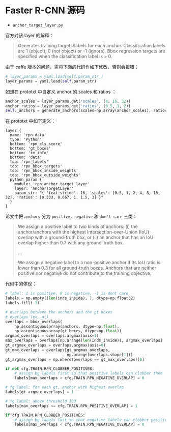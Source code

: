 # Faster R-CNN 源码

- `anchor_target_layer.py`

官方对该 layer 的解释：

> Generates training targets/labels for each anchor. Classification labels are 1 (object), 0 (not object) or -1 (ignore). Bbox regression targets are specified when the classification label is > 0.

由于 caffe 版本的问题，需将下面的代码作如下修改，否则会报错：

```python
# layer_params = yaml.load(self.param_str_)
layer_params = yaml.load(self.param_str)
```

如想在 prototxt 中自定义 anchor 的 scales 和 ratios ：

```python
anchor_scales = layer_params.get('scales', (8, 16, 32))
anchor_ratios = layer_params.get('ratios', (0.5, 1, 2))
self._anchors = generate_anchors(scales=np.array(anchor_scales), ratios=np.array(anchor_ratios))
```

在 prototxt 中如下定义：

```
layer {
  name: 'rpn-data'
  type: 'Python'
  bottom: 'rpn_cls_score'
  bottom: 'gt_boxes'
  bottom: 'im_info'
  bottom: 'data'
  top: 'rpn_labels'
  top: 'rpn_bbox_targets'
  top: 'rpn_bbox_inside_weights'
  top: 'rpn_bbox_outside_weights'
  python_param {
    module: 'rpn.anchor_target_layer'
    layer: 'AnchorTargetLayer'
    param_str: "{ 'feat_stride': 16, 'scales': [0.5, 1, 2, 4, 8, 16, 32], 'ratios': [0.333, 0.667, 1, 1.5, 3] }"
  }
}
```

论文中把 `anchors` 分为 `positive`，`negative` 和 `don't care` 三类：

> We assign a positive label to two kinds of anchors: (i) the anchor/anchors with the highest Intersection-over-Union (IoU) overlap with a ground-truth box, or (ii) an anchor that has an IoU overlap higher than 0.7 with any ground-truth box.
>
> ...
>
> We assign a negative label to a non-positive anchor if its IoU ratio is lower than 0.3 for all ground-truth boxes. Anchors that are neither positive nor negative do not contribute to the training objective.

代码中的体现：

```python
# label: 1 is positive, 0 is negative, -1 is dont care
labels = np.empty((len(inds_inside), ), dtype=np.float32)
labels.fill(-1)

# overlaps between the anchors and the gt boxes
# overlaps (ex, gt)
overlaps = bbox_overlaps(
    np.ascontiguousarray(anchors, dtype=np.float),
    np.ascontiguousarray(gt_boxes, dtype=np.float))
argmax_overlaps = overlaps.argmax(axis=1)
max_overlaps = overlaps[np.arange(len(inds_inside)), argmax_overlaps]
gt_argmax_overlaps = overlaps.argmax(axis=0)
gt_max_overlaps = overlaps[gt_argmax_overlaps,
                           np.arange(overlaps.shape[1])]
gt_argmax_overlaps = np.where(overlaps == gt_max_overlaps)[0]

if not cfg.TRAIN.RPN_CLOBBER_POSITIVES:
    # assign bg labels first so that positive labels can clobber them
    labels[max_overlaps < cfg.TRAIN.RPN_NEGATIVE_OVERLAP] = 0

# fg label: for each gt, anchor with highest overlap
labels[gt_argmax_overlaps] = 1

# fg label: above threshold IOU
labels[max_overlaps >= cfg.TRAIN.RPN_POSITIVE_OVERLAP] = 1

if cfg.TRAIN.RPN_CLOBBER_POSITIVES:
    # assign bg labels last so that negative labels can clobber positives
    labels[max_overlaps < cfg.TRAIN.RPN_NEGATIVE_OVERLAP] = 0
```
